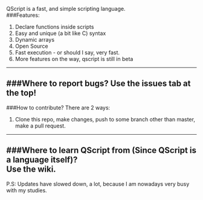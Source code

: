 QScript is a fast, and simple scripting language.   
###Features:   
1. Declare functions inside scripts
2. Easy and unique (a bit like C) syntax
3. Dynamic arrays
4. Open Source
5. Fast execution - or should I say, very fast.
6. More features on the way, qscript is still in beta
---
###Where to report bugs?
Use the issues tab at the top!  
---
###How to contribute?
There are 2 ways:  
1. Clone this repo, make changes, push to some branch other than master, make a pull request.  
---
###Where to learn QScript from (Since QScript is a language itself)?  
Use the wiki.  
---
P.S: Updates have slowed down, a lot, because I am nowadays very busy with my studies.
